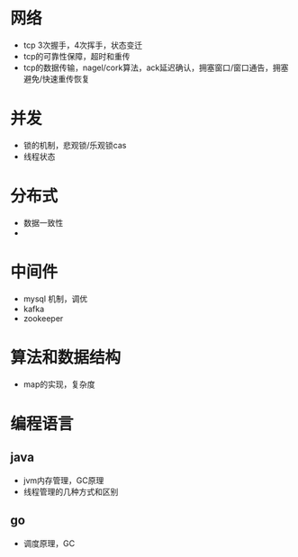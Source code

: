 # 网络
* tcp 3次握手，4次挥手，状态变迁
* tcp的可靠性保障，超时和重传
* tcp的数据传输，nagel/cork算法，ack延迟确认，拥塞窗口/窗口通告，拥塞避免/快速重传恢复

# 并发
* 锁的机制，悲观锁/乐观锁cas
* 线程状态

# 分布式
* 数据一致性
* 

# 中间件
* mysql 机制，调优
* kafka
* zookeeper

# 算法和数据结构
* map的实现，复杂度

# 编程语言
## java
* jvm内存管理，GC原理
* 线程管理的几种方式和区别

## go
* 调度原理，GC

